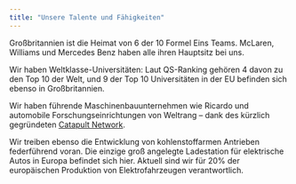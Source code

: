 ```yaml
---
title: "Unsere Talente und Fähigkeiten"
---
```


Großbritannien ist die Heimat von 6 der 10 Formel Eins Teams. McLaren, Williams und Mercedes Benz haben alle ihren Hauptsitz bei uns.

Wir haben Weltklasse-Universitäten: Laut QS-Ranking gehören 4 davon zu den Top 10 der Welt, und 9 der Top 10 Universitäten in der EU befinden sich ebenso in Großbritannien.

Wir haben führende Maschinenbauunternehmen wie Ricardo und automobile Forschungseinrichtungen von Weltrang – dank des kürzlich gegründeten [Catapult Network](https://hvm.catapult.org.uk/).

Wir treiben ebenso die Entwicklung von kohlenstoffarmen Antrieben federführend voran. Die einzige groß angelegte Ladestation für elektrische Autos in Europa befindet sich hier. Aktuell sind wir für 20% der europäischen Produktion von Elektrofahrzeugen verantwortlich.
